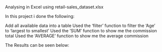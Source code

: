 Analysing in Excel using retail-sales_dataset.xlsx

In this project i done the following:

Add all available data into a table
Used the ‘filter’ function to filter the ‘Age’ to ‘largest to smallest’
Used the ‘SUM’ function to show me the commission total 
Used the ‘AVERAGE’ function to show me the average commission 

The Results can be seen below:




